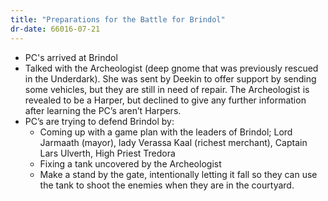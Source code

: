 ```yaml
---
title: "Preparations for the Battle for Brindol"
dr-date: 66016-07-21
---
```


- PC's arrived at Brindol
- Talked with the Archeologist (deep gnome that was previously rescued in the Underdark). She was sent by Deekin to offer support by sending some vehicles, but they are still in need of repair. The Archeologist is revealed to be a Harper, but declined to give any further information after learning the PC’s aren’t Harpers.
- PC’s are trying to defend Brindol by:
    - Coming up with a game plan with the leaders of Brindol; Lord Jarmaath (mayor), lady Verassa Kaal (richest merchant), Captain Lars Ulverth, High Priest Tredora
    - Fixing a tank uncovered by the Archeologist
    - Make a stand by the gate, intentionally letting it fall so they can use the tank to shoot the enemies when they are in the courtyard.
